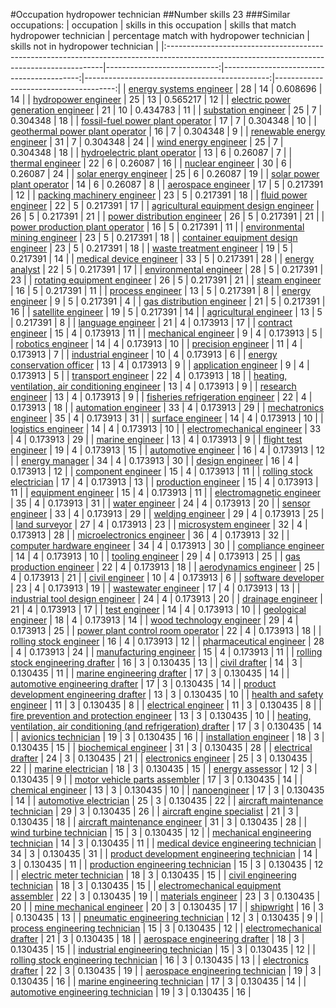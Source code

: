 #Occupation hydropower technician
##Number skills 23
###Similar occupations:
| occupation                                                                                                                                  |   skills in this occupation |   skills that match hydropower technician |   percentage match with hydropower technician |   skills not in hydropower technician |
|:--------------------------------------------------------------------------------------------------------------------------------------------|----------------------------:|------------------------------------------:|----------------------------------------------:|--------------------------------------:|
| [energy systems engineer](energy_systems_engineer.md)                                                                                       |                          28 |                                        14 |                                      0.608696 |                                    14 |
| [hydropower engineer](hydropower_engineer.md)                                                                                               |                          25 |                                        13 |                                      0.565217 |                                    12 |
| [electric power generation engineer](electric_power_generation_engineer.md)                                                                 |                          21 |                                        10 |                                      0.434783 |                                    11 |
| [substation engineer](substation_engineer.md)                                                                                               |                          25 |                                         7 |                                      0.304348 |                                    18 |
| [fossil-fuel power plant operator](fossil-fuel_power_plant_operator.md)                                                                     |                          17 |                                         7 |                                      0.304348 |                                    10 |
| [geothermal power plant operator](geothermal_power_plant_operator.md)                                                                       |                          16 |                                         7 |                                      0.304348 |                                     9 |
| [renewable energy engineer](renewable_energy_engineer.md)                                                                                   |                          31 |                                         7 |                                      0.304348 |                                    24 |
| [wind energy engineer](wind_energy_engineer.md)                                                                                             |                          25 |                                         7 |                                      0.304348 |                                    18 |
| [hydroelectric plant operator](hydroelectric_plant_operator.md)                                                                             |                          13 |                                         6 |                                      0.26087  |                                     7 |
| [thermal engineer](thermal_engineer.md)                                                                                                     |                          22 |                                         6 |                                      0.26087  |                                    16 |
| [nuclear engineer](nuclear_engineer.md)                                                                                                     |                          30 |                                         6 |                                      0.26087  |                                    24 |
| [solar energy engineer](solar_energy_engineer.md)                                                                                           |                          25 |                                         6 |                                      0.26087  |                                    19 |
| [solar power plant operator](solar_power_plant_operator.md)                                                                                 |                          14 |                                         6 |                                      0.26087  |                                     8 |
| [aerospace engineer](aerospace_engineer.md)                                                                                                 |                          17 |                                         5 |                                      0.217391 |                                    12 |
| [packing machinery engineer](packing_machinery_engineer.md)                                                                                 |                          23 |                                         5 |                                      0.217391 |                                    18 |
| [fluid power engineer](fluid_power_engineer.md)                                                                                             |                          22 |                                         5 |                                      0.217391 |                                    17 |
| [agricultural equipment design engineer](agricultural_equipment_design_engineer.md)                                                         |                          26 |                                         5 |                                      0.217391 |                                    21 |
| [power distribution engineer](power_distribution_engineer.md)                                                                               |                          26 |                                         5 |                                      0.217391 |                                    21 |
| [power production plant operator](power_production_plant_operator.md)                                                                       |                          16 |                                         5 |                                      0.217391 |                                    11 |
| [environmental mining engineer](environmental_mining_engineer.md)                                                                           |                          23 |                                         5 |                                      0.217391 |                                    18 |
| [container equipment design engineer](container_equipment_design_engineer.md)                                                               |                          23 |                                         5 |                                      0.217391 |                                    18 |
| [waste treatment engineer](waste_treatment_engineer.md)                                                                                     |                          19 |                                         5 |                                      0.217391 |                                    14 |
| [medical device engineer](medical_device_engineer.md)                                                                                       |                          33 |                                         5 |                                      0.217391 |                                    28 |
| [energy analyst](energy_analyst.md)                                                                                                         |                          22 |                                         5 |                                      0.217391 |                                    17 |
| [environmental engineer](environmental_engineer.md)                                                                                         |                          28 |                                         5 |                                      0.217391 |                                    23 |
| [rotating equipment engineer](rotating_equipment_engineer.md)                                                                               |                          26 |                                         5 |                                      0.217391 |                                    21 |
| [steam engineer](steam_engineer.md)                                                                                                         |                          16 |                                         5 |                                      0.217391 |                                    11 |
| [process engineer](process_engineer.md)                                                                                                     |                          13 |                                         5 |                                      0.217391 |                                     8 |
| [energy engineer](energy_engineer.md)                                                                                                       |                           9 |                                         5 |                                      0.217391 |                                     4 |
| [gas distribution engineer](gas_distribution_engineer.md)                                                                                   |                          21 |                                         5 |                                      0.217391 |                                    16 |
| [satellite engineer](satellite_engineer.md)                                                                                                 |                          19 |                                         5 |                                      0.217391 |                                    14 |
| [agricultural engineer](agricultural_engineer.md)                                                                                           |                          13 |                                         5 |                                      0.217391 |                                     8 |
| [language engineer](language_engineer.md)                                                                                                   |                          21 |                                         4 |                                      0.173913 |                                    17 |
| [contract engineer](contract_engineer.md)                                                                                                   |                          15 |                                         4 |                                      0.173913 |                                    11 |
| [mechanical engineer](mechanical_engineer.md)                                                                                               |                           9 |                                         4 |                                      0.173913 |                                     5 |
| [robotics engineer](robotics_engineer.md)                                                                                                   |                          14 |                                         4 |                                      0.173913 |                                    10 |
| [precision engineer](precision_engineer.md)                                                                                                 |                          11 |                                         4 |                                      0.173913 |                                     7 |
| [industrial engineer](industrial_engineer.md)                                                                                               |                          10 |                                         4 |                                      0.173913 |                                     6 |
| [energy conservation officer](energy_conservation_officer.md)                                                                               |                          13 |                                         4 |                                      0.173913 |                                     9 |
| [application engineer](application_engineer.md)                                                                                             |                           9 |                                         4 |                                      0.173913 |                                     5 |
| [transport engineer](transport_engineer.md)                                                                                                 |                          22 |                                         4 |                                      0.173913 |                                    18 |
| [heating, ventilation, air conditioning engineer](heating,_ventilation,_air_conditioning_engineer.md)                                       |                          13 |                                         4 |                                      0.173913 |                                     9 |
| [research engineer](research_engineer.md)                                                                                                   |                          13 |                                         4 |                                      0.173913 |                                     9 |
| [fisheries refrigeration engineer](fisheries_refrigeration_engineer.md)                                                                     |                          22 |                                         4 |                                      0.173913 |                                    18 |
| [automation engineer](automation_engineer.md)                                                                                               |                          33 |                                         4 |                                      0.173913 |                                    29 |
| [mechatronics engineer](mechatronics_engineer.md)                                                                                           |                          35 |                                         4 |                                      0.173913 |                                    31 |
| [surface engineer](surface_engineer.md)                                                                                                     |                          14 |                                         4 |                                      0.173913 |                                    10 |
| [logistics engineer](logistics_engineer.md)                                                                                                 |                          14 |                                         4 |                                      0.173913 |                                    10 |
| [electromechanical engineer](electromechanical_engineer.md)                                                                                 |                          33 |                                         4 |                                      0.173913 |                                    29 |
| [marine engineer](marine_engineer.md)                                                                                                       |                          13 |                                         4 |                                      0.173913 |                                     9 |
| [flight test engineer](flight_test_engineer.md)                                                                                             |                          19 |                                         4 |                                      0.173913 |                                    15 |
| [automotive engineer](automotive_engineer.md)                                                                                               |                          16 |                                         4 |                                      0.173913 |                                    12 |
| [energy manager](energy_manager.md)                                                                                                         |                          34 |                                         4 |                                      0.173913 |                                    30 |
| [design engineer](design_engineer.md)                                                                                                       |                          16 |                                         4 |                                      0.173913 |                                    12 |
| [component engineer](component_engineer.md)                                                                                                 |                          15 |                                         4 |                                      0.173913 |                                    11 |
| [rolling stock electrician](rolling_stock_electrician.md)                                                                                   |                          17 |                                         4 |                                      0.173913 |                                    13 |
| [production engineer](production_engineer.md)                                                                                               |                          15 |                                         4 |                                      0.173913 |                                    11 |
| [equipment engineer](equipment_engineer.md)                                                                                                 |                          15 |                                         4 |                                      0.173913 |                                    11 |
| [electromagnetic engineer](electromagnetic_engineer.md)                                                                                     |                          35 |                                         4 |                                      0.173913 |                                    31 |
| [water engineer](water_engineer.md)                                                                                                         |                          24 |                                         4 |                                      0.173913 |                                    20 |
| [sensor engineer](sensor_engineer.md)                                                                                                       |                          33 |                                         4 |                                      0.173913 |                                    29 |
| [welding engineer](welding_engineer.md)                                                                                                     |                          29 |                                         4 |                                      0.173913 |                                    25 |
| [land surveyor](land_surveyor.md)                                                                                                           |                          27 |                                         4 |                                      0.173913 |                                    23 |
| [microsystem engineer](microsystem_engineer.md)                                                                                             |                          32 |                                         4 |                                      0.173913 |                                    28 |
| [microelectronics engineer](microelectronics_engineer.md)                                                                                   |                          36 |                                         4 |                                      0.173913 |                                    32 |
| [computer hardware engineer](computer_hardware_engineer.md)                                                                                 |                          34 |                                         4 |                                      0.173913 |                                    30 |
| [compliance engineer](compliance_engineer.md)                                                                                               |                          14 |                                         4 |                                      0.173913 |                                    10 |
| [tooling engineer](tooling_engineer.md)                                                                                                     |                          29 |                                         4 |                                      0.173913 |                                    25 |
| [gas production engineer](gas_production_engineer.md)                                                                                       |                          22 |                                         4 |                                      0.173913 |                                    18 |
| [aerodynamics engineer](aerodynamics_engineer.md)                                                                                           |                          25 |                                         4 |                                      0.173913 |                                    21 |
| [civil engineer](civil_engineer.md)                                                                                                         |                          10 |                                         4 |                                      0.173913 |                                     6 |
| [software developer](software_developer.md)                                                                                                 |                          23 |                                         4 |                                      0.173913 |                                    19 |
| [wastewater engineer](wastewater_engineer.md)                                                                                               |                          17 |                                         4 |                                      0.173913 |                                    13 |
| [industrial tool design engineer](industrial_tool_design_engineer.md)                                                                       |                          24 |                                         4 |                                      0.173913 |                                    20 |
| [drainage engineer](drainage_engineer.md)                                                                                                   |                          21 |                                         4 |                                      0.173913 |                                    17 |
| [test engineer](test_engineer.md)                                                                                                           |                          14 |                                         4 |                                      0.173913 |                                    10 |
| [geological engineer](geological_engineer.md)                                                                                               |                          18 |                                         4 |                                      0.173913 |                                    14 |
| [wood technology engineer](wood_technology_engineer.md)                                                                                     |                          29 |                                         4 |                                      0.173913 |                                    25 |
| [power plant control room operator](power_plant_control_room_operator.md)                                                                   |                          22 |                                         4 |                                      0.173913 |                                    18 |
| [rolling stock engineer](rolling_stock_engineer.md)                                                                                         |                          16 |                                         4 |                                      0.173913 |                                    12 |
| [pharmaceutical engineer](pharmaceutical_engineer.md)                                                                                       |                          28 |                                         4 |                                      0.173913 |                                    24 |
| [manufacturing engineer](manufacturing_engineer.md)                                                                                         |                          15 |                                         4 |                                      0.173913 |                                    11 |
| [rolling stock engineering drafter](rolling_stock_engineering_drafter.md)                                                                   |                          16 |                                         3 |                                      0.130435 |                                    13 |
| [civil drafter](civil_drafter.md)                                                                                                           |                          14 |                                         3 |                                      0.130435 |                                    11 |
| [marine engineering drafter](marine_engineering_drafter.md)                                                                                 |                          17 |                                         3 |                                      0.130435 |                                    14 |
| [automotive engineering drafter](automotive_engineering_drafter.md)                                                                         |                          17 |                                         3 |                                      0.130435 |                                    14 |
| [product development engineering drafter](product_development_engineering_drafter.md)                                                       |                          13 |                                         3 |                                      0.130435 |                                    10 |
| [health and safety engineer](health_and_safety_engineer.md)                                                                                 |                          11 |                                         3 |                                      0.130435 |                                     8 |
| [electrical engineer](electrical_engineer.md)                                                                                               |                          11 |                                         3 |                                      0.130435 |                                     8 |
| [fire prevention and protection engineer](fire_prevention_and_protection_engineer.md)                                                       |                          13 |                                         3 |                                      0.130435 |                                    10 |
| [heating, ventilation, air conditioning (and refrigeration) drafter](heating,_ventilation,_air_conditioning_(and_refrigeration)_drafter.md) |                          17 |                                         3 |                                      0.130435 |                                    14 |
| [avionics technician](avionics_technician.md)                                                                                               |                          19 |                                         3 |                                      0.130435 |                                    16 |
| [installation engineer](installation_engineer.md)                                                                                           |                          18 |                                         3 |                                      0.130435 |                                    15 |
| [biochemical engineer](biochemical_engineer.md)                                                                                             |                          31 |                                         3 |                                      0.130435 |                                    28 |
| [electrical drafter](electrical_drafter.md)                                                                                                 |                          24 |                                         3 |                                      0.130435 |                                    21 |
| [electronics engineer](electronics_engineer.md)                                                                                             |                          25 |                                         3 |                                      0.130435 |                                    22 |
| [marine electrician](marine_electrician.md)                                                                                                 |                          18 |                                         3 |                                      0.130435 |                                    15 |
| [energy assessor](energy_assessor.md)                                                                                                       |                          12 |                                         3 |                                      0.130435 |                                     9 |
| [motor vehicle parts assembler](motor_vehicle_parts_assembler.md)                                                                           |                          17 |                                         3 |                                      0.130435 |                                    14 |
| [chemical engineer](chemical_engineer.md)                                                                                                   |                          13 |                                         3 |                                      0.130435 |                                    10 |
| [nanoengineer](nanoengineer.md)                                                                                                             |                          17 |                                         3 |                                      0.130435 |                                    14 |
| [automotive electrician](automotive_electrician.md)                                                                                         |                          25 |                                         3 |                                      0.130435 |                                    22 |
| [aircraft maintenance technician](aircraft_maintenance_technician.md)                                                                       |                          29 |                                         3 |                                      0.130435 |                                    26 |
| [aircraft engine specialist](aircraft_engine_specialist.md)                                                                                 |                          21 |                                         3 |                                      0.130435 |                                    18 |
| [aircraft maintenance engineer](aircraft_maintenance_engineer.md)                                                                           |                          31 |                                         3 |                                      0.130435 |                                    28 |
| [wind turbine technician](wind_turbine_technician.md)                                                                                       |                          15 |                                         3 |                                      0.130435 |                                    12 |
| [mechanical engineering technician](mechanical_engineering_technician.md)                                                                   |                          14 |                                         3 |                                      0.130435 |                                    11 |
| [medical device engineering technician](medical_device_engineering_technician.md)                                                           |                          34 |                                         3 |                                      0.130435 |                                    31 |
| [product development engineering technician](product_development_engineering_technician.md)                                                 |                          14 |                                         3 |                                      0.130435 |                                    11 |
| [production engineering technician](production_engineering_technician.md)                                                                   |                          15 |                                         3 |                                      0.130435 |                                    12 |
| [electric meter technician](electric_meter_technician.md)                                                                                   |                          18 |                                         3 |                                      0.130435 |                                    15 |
| [civil engineering technician](civil_engineering_technician.md)                                                                             |                          18 |                                         3 |                                      0.130435 |                                    15 |
| [electromechanical equipment assembler](electromechanical_equipment_assembler.md)                                                           |                          22 |                                         3 |                                      0.130435 |                                    19 |
| [materials engineer](materials_engineer.md)                                                                                                 |                          23 |                                         3 |                                      0.130435 |                                    20 |
| [mine mechanical engineer](mine_mechanical_engineer.md)                                                                                     |                          20 |                                         3 |                                      0.130435 |                                    17 |
| [shipwright](shipwright.md)                                                                                                                 |                          16 |                                         3 |                                      0.130435 |                                    13 |
| [pneumatic engineering technician](pneumatic_engineering_technician.md)                                                                     |                          12 |                                         3 |                                      0.130435 |                                     9 |
| [process engineering technician](process_engineering_technician.md)                                                                         |                          15 |                                         3 |                                      0.130435 |                                    12 |
| [electromechanical drafter](electromechanical_drafter.md)                                                                                   |                          21 |                                         3 |                                      0.130435 |                                    18 |
| [aerospace engineering drafter](aerospace_engineering_drafter.md)                                                                           |                          18 |                                         3 |                                      0.130435 |                                    15 |
| [industrial engineering technician](industrial_engineering_technician.md)                                                                   |                          15 |                                         3 |                                      0.130435 |                                    12 |
| [rolling stock engineering technician](rolling_stock_engineering_technician.md)                                                             |                          16 |                                         3 |                                      0.130435 |                                    13 |
| [electronics drafter](electronics_drafter.md)                                                                                               |                          22 |                                         3 |                                      0.130435 |                                    19 |
| [aerospace engineering technician](aerospace_engineering_technician.md)                                                                     |                          19 |                                         3 |                                      0.130435 |                                    16 |
| [marine engineering technician](marine_engineering_technician.md)                                                                           |                          17 |                                         3 |                                      0.130435 |                                    14 |
| [automotive engineering technician](automotive_engineering_technician.md)                                                                   |                          19 |                                         3 |                                      0.130435 |                                    16 |
